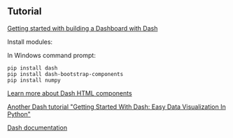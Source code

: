 ## Tutorial
[Getting started with building a Dashboard with Dash](https://home.et.utwente.nl/slootenvanf/2025/10/13/getting-started-building-dashboard-dash/)

Install modules:

In Windows command prompt:
```
pip install dash
pip install dash-bootstrap-components
pip install numpy
```
[Learn more about Dash HTML components](https://dash.plotly.com/dash-html-components)

[Another Dash tutorial "Getting Started With Dash: Easy Data Visualization In Python"](https://www.youtube.com/watch?v=XOFrvzWFM7Y)

[Dash documentation](https://dash.plotly.com/)